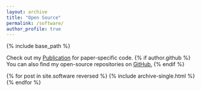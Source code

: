 ```yaml
---
layout: archive
title: "Open Source"
permalink: /software/
author_profile: true
---
```


{% include base_path %}

Check out my <a href="https://gchochla.github.io/publications">Publication</a> for paper-specific code.
{% if author.github %}
  You can also find my open-source repositories on <u><a href="https://github.com/{{author.github}}">GitHub</a>.</u>
{% endif %}

{% for post in site.software reversed %}
  {% include archive-single.html %}
{% endfor %}
